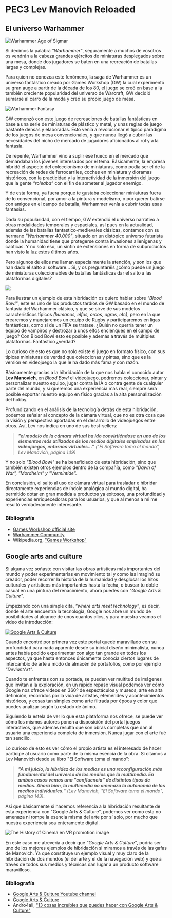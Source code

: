 # PEC3 Lev Manovich Reloaded

## El universo Warhammer

![Warhammer Age of Sigmar](https://www.bitzstore.com/blog/wp-content/uploads/2020/03/warhammer-age-sigmar-cover.jpg)

Si decimos la palabra *"Warhammer"*, seguramente a muchos de vosotros os vendrán a la cabeza grandes ejércitos de miniaturas desplegados sobre una mesa, donde dos jugadores se baten en una recreación de batallas largas y complejas.

Para quien no conozca este fenómeno, la saga de Warhammer es un universo fantástico creado por Games Workshop (GW) la cual experimentó su gran auge a partir de la década de los 80, el juego se creó en base a la también creciente popularidad del universo de Warcraft, GW decidió sumarse al carro de la moda y creó su propio juego de mesa.

![Warhammer Fantasy](https://woehammercom.files.wordpress.com/2021/11/cover-1.jpg?w=952&h=576&crop=1)

GW comenzó con este juego de recreaciones de batallas fantásticas en base a una serie de miniaturas de plástico y metal, y unas reglas de juego bastante densas y elaboradas. Esto venía a revolucionar el típico paradigma de los juegos de mesa convencionales, y que nunca llegó a cubrir las necesidades del nicho de mercado de jugadores aficionados al rol y a la fantasía.

De repente, Warhammer vino a suplir ese hueco en el mercado que demandaban los jóvenes interesados por el tema. Básicamente, la empresa hibridó el aspecto del coleccionismo de miniaturas, como podía ser el de la recreación de redes de ferrocarriles, coches en miniatura y dioramas históricos, con la practicidad y la interactividad de la inmersión del juego  que la gente *“roleaba”* con el fin de someter al jugador enemigo.

Y de esta forma, ya fuera porque te gustaba coleccionar miniaturas fuera de lo convencional, por amor a la pintura y modelismo, o por querer batirse con amigos en el campo de batalla, Warhammer venía a cubrir todas esas fantasías.  

Dada su popularidad, con el tiempo, GW extendió el universo narrativo a otras modalidades temporales y espaciales, así pues en la actualidad, además de las batallas fantastico-medievales clásicas, contamos con su hermano *"Warhammer 40.000"*, situado en un distópico universo futurista donde la humanidad tiene que protegerse contra invasiones alienígenas y caóticas. Y no solo eso, un sinfín de extensiones en forma de subproductos han visto la luz estos últimos años.

Pero algunos de ellos me llaman especialmente la atención, y son los que han dado el salto al software... Si, y os preguntaréis ¿cómo puede un juego de miniaturas coleccionables de batallas fantásticas dar el salto a las plataformas digitales?  

![](https://static.actugaming.net/media/2021/07/blood-bowl-3-889x500.jpg)

Para ilustrar un ejemplo de esta hibridación os quiero hablar sobre *"Blood Bowl"*, este es uno de los productos tardíos de GW basado en el mundo de fantasía del Warhammer clásico, y que se sirve de sus modelos característicos típicos *(humanos, elfos, orcos, ogros, etc)*, pero en la que crearemos y manejaremos un equipo de Rugby y participaremos en ligas fantásticas, como si de un FIFA se tratase. ¿Quién no querría tener un equipo de vampiros y destrozar a unos elfos enclenques en el campo de juego? Con Blood Bowl esto es posible y además a través de múltiples plataformas. Fantástico ¿verdad?

Lo curioso de esto es que no solo existe el juego en formato físico, con sus típicas miniaturas de verdad que coleccionas y pintas, sino que es la versión en videojuego la que le ha dado más fama y con razón.

Básicamente gracias a la hibridación de la que nos habla el conocido autor **Lev Manovich**, en *Blood Bowl* el videojuego, podremos coleccionar, pintar y personalizar nuestro equipo, jugar contra la IA o contra gente de cualquier parte del mundo, y si queremos una experiencia más real, siempre será posible exportar nuestro equipo en físico gracias a la alta personalización del hobby.

Profundizando en el análisis de la tecnología detrás de esta hibridación, podemos señalar al concepto de la cámara virtual, que no es otra cosa que la visión y perspectiva aportadas en el desarrollo de videojuegos entre otros. Así, Lev nos indica en uno de sus best-sellers:

>***"el modelo de la cámara virtual ha ido convirtiéndose en uno de los elementos más utilizados de los medios digitales empleados en los videojuegos, entornos virtuales…"*** *("El Software toma el mando", Lev Manovich, página 149)*

Y no solo *"Blood Bowl"* se ha beneficiado de esta hibridación, sino que también existen otros ejemplos dentro de la compañía, como *"Dawn of War", "Mordheim" y "Vermintide".*

En conclusión, el salto al uso de cámara virtual para trasladar e hibridar directamente experiencias de índole analógica al mundo digital, ha permitido dotar en gran medida a productos ya exitosos, una profundidad y experiencias enriquecedoras para los usuarios, y que al menos a mi me resultó verdaderamente interesante.
 
### Bibliografía
- [Games Workshop official site](https://www.games-workshop.com/es-ES/Inicio?_requestid=12964852)
- [Warhammer Community](https://www.warhammer-community.com/)
- Wikipedia.org, ["Games Workshop"](https://es.wikipedia.org/wiki/Games_Workshop)


## Google arts and culture

Si alguna vez soñaste con visitar las obras artísticas más importantes del mundo y poder experimentarlas en movimiento tal y como las imaginó su creador, poder recorrer la historia de la humanidad y desglosar los hitos culturales y artísticos más importantes hasta la fecha, o buscar tu doble casual en una pintura del renacimiento, ahora puedes con *"Google Arts & Culture"*.

Empezando con una simple cita, *“where arts meet technology”*, es decir, donde el arte encuentra la tecnología, Google nos abre un mundo de posibilidades al alcance de unos cuantos clics, y para muestra veamos el video de introducción:

[![Google Arts & Culture](https://htgindustry.com/wp-content/uploads/improve-video-play-rate.png)](https://youtu.be/fqXy2Q8mRQg)

Cuando encontré por primera vez este portal quedé maravillado con su profundidad para nada aparente desde su inicial diseño minimalista, nunca antes había podido experimentar con algo tan grande en todos los aspectos, ya que hasta entonces únicamente conocía ciertos lugares de intercambio de arte a modo de almacén de portafolios, como por ejemplo *"DeviantArt"*.

Cuando te enfrentas con su portada, se pueden ver multitud de imágenes que invitan a la exploración, en un rápido repaso visual podemos ver cómo Google nos ofrece videos en 360º de espectáculos y museos, arte en alta definición, recorridos por la vida de artístas, efemérides y acontecimientos históricos, y cosas tan simples como arte filtrada por época y color que puedes analizar según tu estado de ánimo.

Siguiendo la estela de ver lo que esta plataforma nos ofrece, se puede ver cómo los mismos autores ponen a disposición del portal juegos interactivos, que además resulta que son obras completas que dan al usuario una experiencia completa de inmersión. Nunca jugar con el arte fué tan sencillo.

Lo curioso de esto es ver cómo el propio artista es el interesado de hacer partícipe al usuario como parte de la misma esencia de la obra. Si citamos a Lev Manovich desde su libro "El Software toma el mando":

>***"A mi juicio, la hibridez de los medios es una reconfiguración más fundamental del universo de los medios que la multimedia. En ambos casos vemos una "confluencia" de distintos tipos de medios. Ahora bien, la multimedia no amenaza la autonomía de los medios individuales."*** *(Lev Manovich, "El Software toma el mando", página 143).*

Así que básicamente si hacemos referencia a la hibridación resultante de esta experiencia con "Google Arts & Culture", podemos ver como esta no amenaza ni rompe la esencia misma del arte por sí solo, por mucho que nuestra experiencia sea enteramente digital.

![The History of Cinema en VR promotion image](https://i3.ytimg.com/vi/6Y4OTrsccvs/hqdefault.jpg)

En este caso me atrevería a decir que *"Google Arts & Culture"*, podría ser uno de los mejores ejemplos de hibridación si miramos a través de las gafas de Manovich. Ya que constituye un ejemplo visual y muy claro de la hibridación de dos mundos (el del arte y el de la navegación web) y que a través de todos sus medios y técnicas dan lugar a un producto software maravilloso.

### Bibliografía
- [Google Arts & Culture Youtube channel](https://www.youtube.com/channel/UCGn7dlcAmH44GqycKa_3ssA)
- [Google Arts & Culture](https://artsandculture.google.com/)
- Andro4all, ["13 cosas increíbles que puedes hacer con Google Arts & Culture"](https://andro4all.com/google/cosas-increibles-que-puedes-hacer-con-google-arts-culture)

